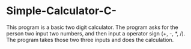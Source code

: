 # Simple-Calculator-C-
This program is a basic two digit calculator. The program asks for the person two input two numbers, and then input a operator sign (+, -, *, /). The program takes those two three inputs and does the calculation. 

